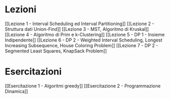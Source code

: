 # Lezioni

[[Lezione 1 - Interval Scheduling ed Interval Partitioning]] 
[[Lezione 2 - Struttura dati Union-Find]]
[[Lezione 3 - MST, Algoritmo di Kruskal]]
[[Lezione 4 - Algoritmo di Prim e k-Clustering]]
[[Lezione 5 - DP 1 - Insieme Indipendente]]
[[Lezione 6 - DP 2 - Weighted Interval Scheduling, Longest Increasing Subsequence, House Coloring Problem]]
[[Lezione 7 - DP 2 - Segmented Least Squares, KnapSack Problem]]

# Esercitazioni
[[Esercitazione 1 - Algoritmi greedy]]
[[Esercitazione 2 - Programmazione Dinamica]]
